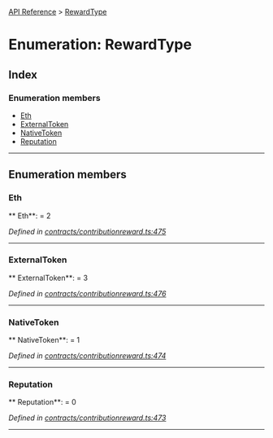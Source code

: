 [API Reference](../README.md) > [RewardType](../enums/RewardType.md)



# Enumeration: RewardType

## Index

### Enumeration members

* [Eth](RewardType.md#Eth)
* [ExternalToken](RewardType.md#ExternalToken)
* [NativeToken](RewardType.md#NativeToken)
* [Reputation](RewardType.md#Reputation)



---
## Enumeration members
<a id="Eth"></a>

###  Eth

** Eth**:    = 2

*Defined in [contracts/contributionreward.ts:475](https://github.com/daostack/arc.js/blob/61e5f90/lib/contracts/contributionreward.ts#L475)*





___

<a id="ExternalToken"></a>

###  ExternalToken

** ExternalToken**:    = 3

*Defined in [contracts/contributionreward.ts:476](https://github.com/daostack/arc.js/blob/61e5f90/lib/contracts/contributionreward.ts#L476)*





___

<a id="NativeToken"></a>

###  NativeToken

** NativeToken**:    = 1

*Defined in [contracts/contributionreward.ts:474](https://github.com/daostack/arc.js/blob/61e5f90/lib/contracts/contributionreward.ts#L474)*





___

<a id="Reputation"></a>

###  Reputation

** Reputation**:    = 0

*Defined in [contracts/contributionreward.ts:473](https://github.com/daostack/arc.js/blob/61e5f90/lib/contracts/contributionreward.ts#L473)*





___


